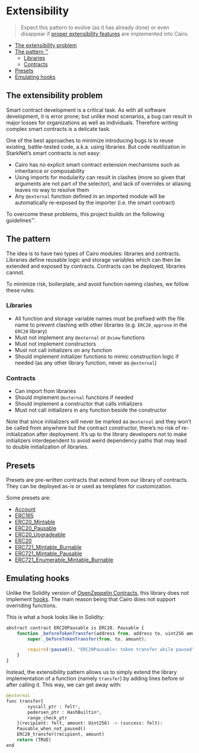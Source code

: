 # Extensibility

> Expect this pattern to evolve (as it has already done) or even disappear if [proper extensibility features](https://community.starknet.io/t/contract-extensibility-pattern/210/11?u=martriay) are implemented into Cairo.

* [The extensibility problem](#the-extensibility-problem)
* [The pattern ™️](#the-pattern)
  * [Libraries](#libraries)
  * [Contracts](#contracts)
* [Presets](#presets)
* [Emulating hooks](#emulating-hooks)

## The extensibility problem

Smart contract development is a critical task. As with all software development, it is error prone; but unlike most scenarios, a bug can result in major losses for organizations as well as individuals. Therefore writing complex smart contracts is a delicate task.

One of the best approaches to minimize introducing bugs is to reuse existing, battle-tested code, a.k.a. using libraries. But code reutilization in StarkNet’s smart contracts is not easy:

- Cairo has no explicit smart contract extension mechanisms such as inheritance or composability
- Using imports for modularity can result in clashes (more so given that arguments are not part of the selector), and lack of overrides or aliasing leaves no way to resolve them
- Any `@external` function defined in an imported module will be automatically re-exposed by the importer (i.e. the smart contract)

To overcome these problems, this project builds on the following guidelines™.

## The pattern

The idea is to have two types of Cairo modules: libraries and contracts. Libraries define reusable logic and storage variables which can then be extended and exposed by contracts. Contracts can be deployed, libraries cannot.

To minimize risk, boilerplate, and avoid function naming clashes, we follow these rules:

### Libraries

- All function and storage variable names must be prefixed with the file name to prevent clashing with other libraries (e.g. `ERC20_approve` in the `ERC20` library)
- Must not implement any `@external` or `@view` functions
- Must not implement constructors
- Must not call initializers on any function
- Should implement initializer functions to mimic construction logic if needed (as any other library function, never as `@external`)

### Contracts

- Can import from libraries
- Should implement `@external` functions if needed
- Should implement a constructor that calls initializers
- Must not call initializers in any function beside the constructor

Note that since initializers will never be marked as `@external` and they won’t be called from anywhere but the contract constructor, there’s no risk of re-initialization after deployment. It’s up to the library developers not to make initializers interdependent to avoid weird dependency paths that may lead to double initialization of libraries.

## Presets

Presets are pre-written contracts that extend from our library of contracts. They can be deployed as-is or used as templates for customization.

Some presets are:

- [Account](../src/openzeppelin/account/Account.cairo)
- [ERC165](../tests/mocks/ERC165.cairo)
- [ERC20_Mintable](../src/openzeppelin/token/erc20/ERC20_Mintable.cairo)
- [ERC20_Pausable](../src/openzeppelin/token/erc20/ERC20_Pausable.cairo)
- [ERC20_Upgradeable](../src/openzeppelin/token/erc20/ERC20_Upgradeable.cairo)
- [ERC20](../src/openzeppelin/token/erc20/ERC20.cairo)
- [ERC721_Mintable_Burnable](../src/openzeppelin/token/erc721/ERC721_Mintable_Burnable.cairo)
- [ERC721_Mintable_Pausable](../src/openzeppelin/token/erc721/ERC721_Mintable_Pausable.cairo)
- [ERC721_Enumerable_Mintable_Burnable](../src/openzeppelin/token/erc721_enumerable/ERC721_Enumerable_Mintable_Burnable.cairo)

## Emulating hooks

Unlike the Solidity version of [OpenZeppelin Contracts](https://github.com/OpenZeppelin/openzeppelin-contracts), this library does not implement [hooks](https://docs.openzeppelin.com/contracts/4.x/extending-contracts#using-hooks). The main reason being that Cairo does not support overriding functions.

This is what a hook looks like in Solidity:

```js
abstract contract ERC20Pausable is ERC20, Pausable {
    function _beforeTokenTransfer(address from, address to, uint256 amount) internal virtual override {
        super._beforeTokenTransfer(from, to, amount);

        require(!paused(), "ERC20Pausable: token transfer while paused");
    }
}
```

Instead, the extensibility pattern allows us to simply extend the library implementation of a function (namely `transfer`) by adding lines before or after calling it. This way, we can get away with:

```python
@external
func transfer{
        syscall_ptr : felt*, 
        pedersen_ptr : HashBuiltin*,
        range_check_ptr
    }(recipient: felt, amount: Uint256) -> (success: felt):
    Pausable_when_not_paused()
    ERC20_transfer(recipient, amount)
    return (TRUE)
end
```
